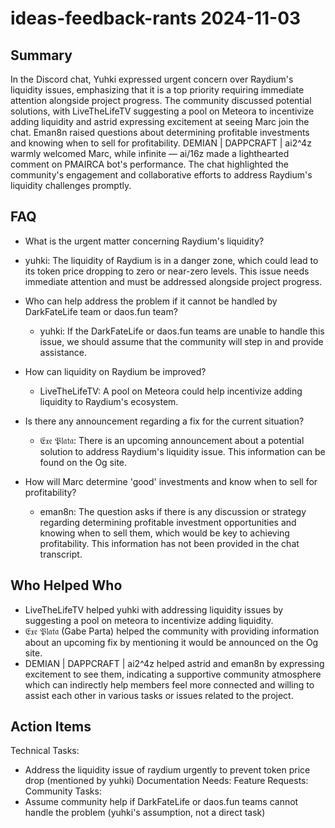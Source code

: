 # ideas-feedback-rants 2024-11-03

## Summary
 In the Discord chat, Yuhki expressed urgent concern over Raydium's liquidity issues, emphasizing that it is a top priority requiring immediate attention alongside project progress. The community discussed potential solutions, with LiveTheLifeTV suggesting a pool on Meteora to incentivize adding liquidity and astrid expressing excitement at seeing Marc join the chat. Eman8n raised questions about determining profitable investments and knowing when to sell for profitability. DEMIAN | DAPPCRAFT | ai2^4z warmly welcomed Marc, while infinite — ai/16z made a lighthearted comment on PMAIRCA bot's performance. The chat highlighted the community's engagement and collaborative efforts to address Raydium's liquidity challenges promptly.

## FAQ
 - What is the urgent matter concerning Raydium's liquidity?
  - yuhki: The liquidity of Raydium is in a danger zone, which could lead to its token price dropping to zero or near-zero levels. This issue needs immediate attention and must be addressed alongside project progress.

- Who can help address the problem if it cannot be handled by DarkFateLife team or daos.fun team?
  - yuhki: If the DarkFateLife or daos.fun teams are unable to handle this issue, we should assume that the community will step in and provide assistance.

- How can liquidity on Raydium be improved?
  - LiveTheLifeTV: A pool on Meteora could help incentivize adding liquidity to Raydium's ecosystem.

- Is there any announcement regarding a fix for the current situation?
  - 𝔈𝔵𝔢 𝔓𝔩𝔞𝔱𝔞: There is an upcoming announcement about a potential solution to address Raydium's liquidity issue. This information can be found on the Og site.

- How will Marc determine 'good' investments and know when to sell for profitability?
  - eman8n: The question asks if there is any discussion or strategy regarding determining profitable investment opportunities and knowing when to sell them, which would be key to achieving profitability. This information has not been provided in the chat transcript.

## Who Helped Who
 - LiveTheLifeTV helped yuhki with addressing liquidity issues by suggesting a pool on meteora to incentivize adding liquidity.
- 𝔈𝔵𝔢 𝔓𝔩𝔞𝔱𝔞 (Gabe Parta) helped the community with providing information about an upcoming fix by mentioning it would be announced on the Og site.
- DEMIAN | DAPPCRAFT | ai2^4z helped astrid and eman8n by expressing excitement to see them, indicating a supportive community atmosphere which can indirectly help members feel more connected and willing to assist each other in various tasks or issues related to the project.

## Action Items
 Technical Tasks:
  - Address the liquidity issue of raydium urgently to prevent token price drop (mentioned by yuhki)
Documentation Needs:
Feature Requests:
Community Tasks:
  - Assume community help if DarkFateLife or daos.fun teams cannot handle the problem (yuhki's assumption, not a direct task)

